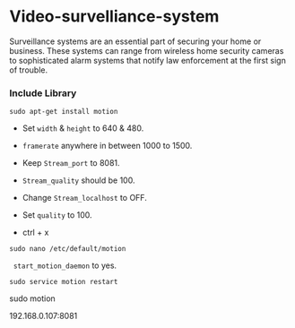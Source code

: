 # Video-survelliance-system

Surveillance systems are an essential part of securing your home or business. These systems can range from wireless home security cameras to sophisticated alarm systems that notify law enforcement at the first sign of trouble.

### Include Library
```sudo apt-get install motion```

- Set `width` & `height` to 640 & 480.
- `framerate` anywhere in between 1000 to 1500.

- Keep `Stream_port` to 8081.
- `Stream_quality` should be 100.
- Change `Stream_localhost` to OFF.
- Set `quality` to 100.
- ctrl + x

`sudo nano /etc/default/motion` 

` start_motion_daemon` to yes.



`sudo service motion restart`

sudo motion


192.168.0.107:8081
